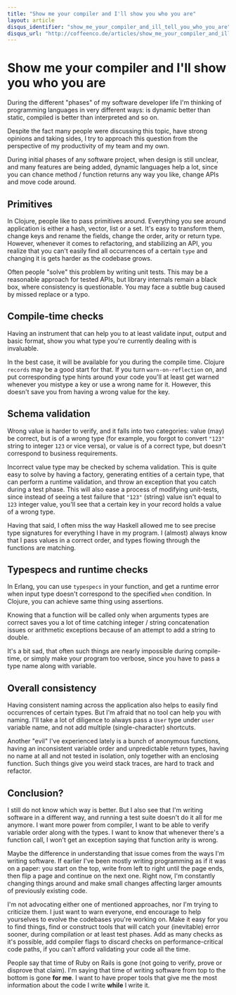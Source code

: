 ```yaml
---
title: "Show me your compiler and I'll show you who you are"
layout: article
disqus_identifier: "show_me_your_compiler_and_ill_tell_you_who_you_are"
disqus_url: "http://coffeenco.de/articles/show_me_your_compiler_and_ill_tell_you_who_you_are.html"
---
```


# Show me your compiler and I'll show you who you are

During the different "phases" of my software developer life I'm thinking
of programming languages in very different ways: is dynamic better
than static, compiled is better than interpreted and so on.

Despite the fact many people were discussing this topic, have strong
opinions and taking sides, I try to approach this question from the
perspective of my productivity of my team and my own.

During initial phases of any software project, when design is still
unclear, and many features are being added, dynamic languages help a
lot, since you can chance method / function returns any way you like,
change APIs and move code around.

## Primitives

In Clojure, people like to pass primitives around. Everything you see
around application is either a hash, vector, list or a set. It's easy to
transform them, change keys and rename the fields, change the
order, arity or return type. However, whenever it comes to
refactoring, and stabilizing an API, you realize that you can't easily
find all occurrences of a certain `type` and changing it is gets
harder as the codebase grows.

Often people "solve" this problem by writing unit tests. This may be a
reasonable approach for tested APIs, but library internals remain a
black box, where consistency is questionable. You may face a subtle
bug caused by missed replace or a typo.

## Compile-time checks

Having an instrument that can help you to at least validate input,
output and basic format, show you what type you're currently dealing
with is invaluable.

In the best case, it will be available for you during the compile
time. Clojure `records` may be a good start for that. If you turn
`warn-on-reflection` on, and put corresponding type hints around your
code you'll at least get warned whenever you mistype a key or use a
wrong name for it. However, this doesn't save you from having a wrong
value for the key.

## Schema validation

Wrong value is harder to verify, and it falls into two categories:
value (may) be correct, but is of a wrong type (for example, you
forgot to convert `"123"` string to integer `123` or vice versa), or
value is of a correct type, but doesn't correspond to business
requirements.

Incorrect value type may be checked by schema validation. This is
quite easy to solve by having a factory, generating entities of a
certain type, that can perform a runtime validation, and throw an
exception that you catch during a test phase. This will also ease a
process of modifying unit-tests, since instead of seeing a test
failure that `"123"` (string) value isn't equal to `123` integer
value, you'll see that a certain key in your record holds a value of a
wrong type.

Having that said, I often miss the way Haskell allowed me to see
precise type signatures for everything I have in my program. I
(almost) always know that I pass values in a correct order,
and types flowing through the functions are matching.

## Typespecs and runtime checks

In Erlang, you can use `typespecs` in your function, and get a runtime
error when input type doesn't correspond to the specified `when`
condition. In Clojure, you can achieve same thing using assertions.

Knowing that a function will be called only when arguments types are
correct saves you a lot of time catching integer / string
concatenation issues or arithmetic exceptions because of an attempt to
add a string to double.

It's a bit sad, that often such things are nearly impossible during
compile-time, or simply make your program too verbose, since you have
to pass a type name along with variable.

## Overall consistency

Having consistent naming across the application also helps to easily
find occurrences of certain types. But I'm afraid that no tool can
help you with naming. I'll take a lot of diligence to always pass a
`User` type under `user` variable name, and not add multiple
(single-character) shortcuts.

Another "evil" I've experienced lately is a bunch of anonymous
functions, having an inconsistent variable order and unpredictable
return types, having no name at all and not tested in isolation, only
together with an enclosing function. Such things give you weird stack
traces, are hard to track and refactor.

## Conclusion?

I still do not know which way is better. But I also see that I'm
writing software in a different way, and running a test suite doesn't
do it all for me anymore. I want more power from compiler, I want to
be able to verify variable order along with the types. I want to know
that whenever there's a function call, I won't get an exception saying
that function arity is wrong.

Maybe the difference in understanding that issue comes from the ways
I'm writing software. If earlier I've been mostly writing programming
as if it was on a paper: you start on the top, write from left to
right until the page ends, then flip a page and continue on the next
one. Right now, I'm constantly changing things around and make small
changes affecting larger amounts of previously existing code.

I'm not advocating either one of mentioned approaches, nor I'm trying
to criticize them. I just want to warn everyone, end encourage to help
yourselves to evolve the codebases you're working on. Make it easy for
you to find things, find or construct tools that will catch your
(inevitable) error sooner, during compilation or at least test
phases. Add as many checks as it's possible, add compiler flags to
discard checks on performance-critical code paths, if you can't afford
validating your code all the time.

People say that time of Ruby on Rails is gone (not going to verify,
prove or disprove that claim). I'm saying that time of writing
software from top to the bottom is gone __for me__. I want to have
proper tools that give me the most information about the code I write
__while__ I write it.

